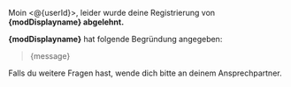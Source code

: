 Moin <@{userId}>,
leider wurde deine Registrierung von **{modDisplayname} abgelehnt.**

**{modDisplayname}** hat folgende Begründung angegeben:
> {message}

Falls du weitere Fragen hast, wende dich bitte an deinem Ansprechpartner.